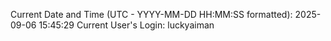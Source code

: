 Current Date and Time (UTC - YYYY-MM-DD HH:MM:SS formatted): 2025-09-06 15:45:29
Current User's Login: luckyaiman
